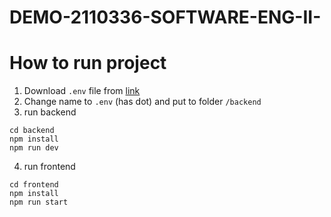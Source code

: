 # DEMO-2110336-SOFTWARE-ENG-II-

# How to run project

1. Download `.env` file from [link]()
2. Change name to `.env` (has dot) and put to folder `/backend`
3. run backend

```console
cd backend
npm install
npm run dev
```

4. run frontend

```console
cd frontend
npm install
npm run start
```
